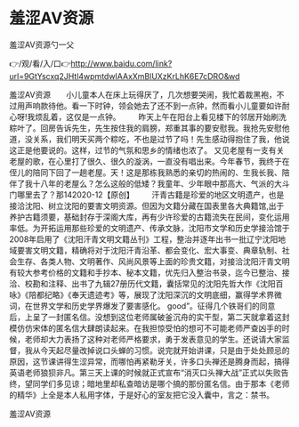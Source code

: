 # 羞涩AV资源
羞涩AV资源勺一父

👉/观/看/入/口👉http://www.baidu.com/link?url=9GtYscxq2JHtl4wpmtdwIAAxXmBlUXzKrLhK6E7cDRO&wd

羞涩AV资源　　小儿童本人在床上玩得厌了，几次想要哭闹，我忙着裁黑袍，不过用声响款待他。看一下时钟，领会她去了还不到一点钟，然而看小儿童要如许耐心呀!我烦乱着，这仅是一点钟。
　　昨天上午在阳台上看见楼下的邻居开始刷洗粽叶了。回房告诉先生，先生按住我的肩膀，郑重其事的要安慰我。我抢先安慰他道，没关系，我们明天买两个粽吃，不也是过节了吗！先生感动得抱住了我，他说这正是他要说的。这样，过节的气氛和思乡的情绪也浓了。
又见老屋有一支有关老屋的歌，在心里打了很久、很久的漩涡，一直没有唱出来。今年春节，我终于在侄儿的陪同下回了一趟老屋。天！这是那栋我熟悉的亲切的热闹的、生我长我、陪伴了我十八年的老屋么？怎么这般的低矮？我童年、少年眼中那高大、气派的大斗门哪里去了？那142020-12【原创】
　　汗青古籍是珍爱的地区文明遗产，也是接洽沈阳、树立沈阳的要害文明资源。但因为文籍分藏在国表里各大典籍馆,出于养护古籍须要，基础封存于深阁大库，再有少许珍爱的古籍流失在民间，变化运用率低。为开拓运用那些珍爱的文明遗产、传承文脉，沈阳市文学和历史学接洽馆于2008年启用了《沈阳汗青文明文籍丛刊》工程，整治并逐年出书一批辽宁沈阳地域要害文明文籍，精确将对于沈阳汗青沿革、都会变化、宏大事变、典章轨制、社会生存、各类人物、文明著作、风尚风景等上面的珍贵文籍，对接洽沈阳汗青文明有较大参考价格的文籍和手抄本、秘本文籍，优先归入整治书录，迄今已整治、接洽、校勘和注释、出书了九辑27册历代文籍，囊括常见的沈阳先哲大作《沈阳百咏》《陪都纪略》《奉天遗迹考》等，展现了沈阳深沉的文明底细，赢得学术界微词，在世界文学和历史学界爆发了要害感化。
good”。征得几个铁哥们的同意后，上呈了一封匿名信。没想到这位老师属破釜沉舟的实干型，第二天就拿着这封模仿仿宋体的匿名信大肆朗读起来。在我担惊受怕的想可不可能老师严查凶手的时候，老师却大力表扬了这种对老师严格要求，勇于发表意见的学生。还说请大家监督，我从今天起尽量改掉说口头蝉的习惯。说完就开始讲课，只是由于处处顾忌的原因，这节课讲得生涩异常，而哪怕再紧勒牙关，许多口头禅还是腾身而起，搞得英语老师狼狈非凡。第三天上课的时候就正式宣布“消灭口头禅大战”正式以失败告终，望同学们多见谅；暗地里却私查暗访是哪个搞的那份匿名信。由于那本《老师的精华》上全是本人私用字体，于是好心的室友把它没入囊中，言之：禁书。

羞涩AV资源
